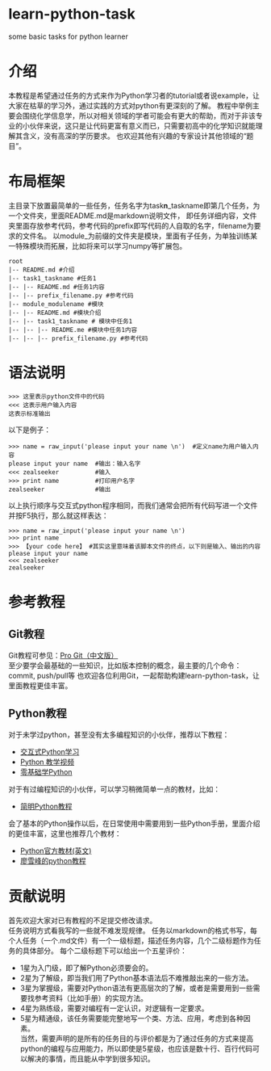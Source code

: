 # learn-python-task
some basic tasks for python learner
# 介绍
本教程是希望通过任务的方式来作为Python学习者的tutorial或者说example，让大家在枯草的学习外，通过实践的方式对python有更深刻的了解。
教程中举例主要会围绕化学信息学，所以对相关领域的学者可能会有更大的帮助，而对于非该专业的小伙伴来说，这只是让代码更富有意义而已，只需要初高中的化学知识就能理解其含义，没有高深的学历要求。
也欢迎其他有兴趣的专家设计其他领域的“题目”。  

# 布局框架
主目录下放置最简单的一些任务，任务名字为task**n**\_taskname即第几个任务，为一个文件夹，里面README.md是markdown说明文件，
即任务详细内容，文件夹里面存放参考代码，参考代码的prefix即写代码的人自取的名字，filename为要求的文件名。
以module\_为前缀的文件夹是模块，里面有子任务，为单独训练某一特殊模块而拓展，比如将来可以学习numpy等扩展包。  
```
root
|-- README.md #介绍
|-- task1_taskname #任务1
|-- |-- README.md #任务1内容
|-- |-- prefix_filename.py #参考代码
|-- module_modulename #模块
|-- |-- README.md #模块介绍
|-- |-- task1_taskname # 模块中任务1
|-- |-- |-- README.me #模块中任务1内容
|-- |-- |-- prefix_filename.py #参考代码
```
# 语法说明
```
>>> 这里表示python文件中的代码
<<< 这表示用户输入内容
这表示标准输出
```
以下是例子：  
```
>>> name = raw_input('please input your name \n')  #定义name为用户输入内容
please input your name  #输出：输入名字
<<< zealseeker          #输入
>>> print name          #打印用户名字
zealseeker              #输出
```
以上执行顺序与交互式python程序相同，而我们通常会把所有代码写进一个文件并按F5执行，那么就这样表达：
```
>>> name = raw_input('please input your name \n')
>>> print name
>>> 【your code here】 #其实这里意味着该脚本文件的终点，以下则是输入、输出的内容
please input your name
<<< zealseeker
zealseeker
```

# 参考教程
## Git教程
Git教程可参见：[Pro Git（中文版）](http://git.oschina.net/progit/index.html)  
至少要学会最基础的一些知识，比如版本控制的概念，最主要的几个命令：commit, push/pull等
也欢迎各位利用Git，一起帮助构建learn-python-task，让里面教程更佳丰富。

## Python教程
对于未学过python，甚至没有太多编程知识的小伙伴，推荐以下教程：
- [交互式Python学习](http://www.hubwiz.com/course/55068d37e564e51d743af52a/)
- [Python 教学视频](http://www.fenby.com/courses/pythonyu-yan-ji-chu-ke-cheng/)
- [零基础学Python](https://github.com/qiwsir/StarterLearningPython)  

对于有过编程知识的小伙伴，可以学习稍微简单一点的教材，比如：
- [简明Python教程](http://old.sebug.net/paper/python/index.html)  

会了基本的Python操作以后，在日常使用中需要用到一些Python手册，里面介绍的更佳丰富，这里也推荐几个教材：
- [Python官方教材(英文)](https://docs.python.org/2/)
- [廖雪峰的python教程](http://www.liaoxuefeng.com/wiki/0014316089557264a6b348958f449949df42a6d3a2e542c000)  

# 贡献说明
首先欢迎大家对已有教程的不足提交修改请求。  
任务说明方式看我写的一些就不难发现规律。
任务以markdown的格式书写，每个人任务（一个.md文件）有一个一级标题，描述任务内容，几个二级标题作为任务的具体部分。
每个二级标题下可以给出一个五星评价：  
- 1星为入门级，即了解Python必须要会的。  
- 2星为了解级，即当我们用了Python基本语法后不难推敲出来的一些方法。  
- 3星为掌握级，需要对Python语法有更高层次的了解，或者是需要用到一些需要找参考资料（比如手册）的实现方法。  
- 4星为熟练级，需要对编程有一定认识，对逻辑有一定要求。  
- 5星为精通级，该任务需要能完整地写一个类、方法、应用，考虑到各种因素。  
当然，需要声明的是所有的任务目的与评价都是为了通过任务的方式来提高python的编程与应用能力，所以即使是5星级，也应该是数十行、百行代码可以解决的事情，而且能从中学到很多知识。
